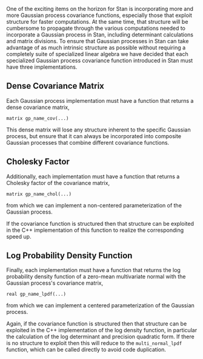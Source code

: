 One of the exciting items on the horizon for Stan is incorporating more and more Gaussian process covariance functions, especially those that exploit structure for faster computations.  At the same time, that structure will be cumbersome to propagate through the various computations needed to incorporate a Gaussian process in Stan, including determinant calculations and matrix divisions.  To ensure that Gaussian processes in Stan can take advantage of as much intrinsic structure as possible without requiring a completely suite of specialized linear algebra we have decided that each specialized Gaussian process covariance function introduced in Stan must have three implementations.

## Dense Covariance Matrix

Each Gaussian process implementation must have a function that returns a dense covariance matrix,

    matrix gp_name_cov(...)

This dense matrix will lose any structure inherent to the specific Gaussian process, but ensure that it can always be incorporated into composite Gaussian processes that combine different covariance functions.

## Cholesky Factor

Additionally, each implementation must have a function that returns a Cholesky factor of the covariance matrix,

    matrix gp_name_chol(...)

from which we can implement a non-centered parameterization of the Gaussian process.

If the covariance function is structured then that structure can be exploited in the C++ implementation of this function to realize the corresponding speed up.  

## Log Probability Density Function

Finally, each implementation must have a function that returns the log probability density function of a zero-mean multivariate normal with the Gaussian process's covariance matrix,

    real gp_name_lpdf(...)

from which we can implement a centered parameterization of the Gaussian process.

Again, if the covariance function is structured then that structure can be exploited in the C++ implementation of the log density function, in particular the calculation of the log determinant and precision quadratic form.  If there is no structure to exploit then this will reduce to the ```multi_normal_lpdf``` function, which can be called directly to avoid code duplication.
